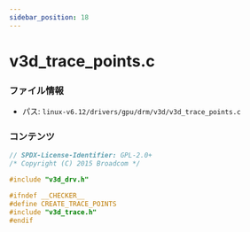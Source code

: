 ```yaml
---
sidebar_position: 18
---
```

# v3d_trace_points.c

### ファイル情報

- パス: `linux-v6.12/drivers/gpu/drm/v3d/v3d_trace_points.c`

### コンテンツ

```c
// SPDX-License-Identifier: GPL-2.0+
/* Copyright (C) 2015 Broadcom */

#include "v3d_drv.h"

#ifndef __CHECKER__
#define CREATE_TRACE_POINTS
#include "v3d_trace.h"
#endif

```
